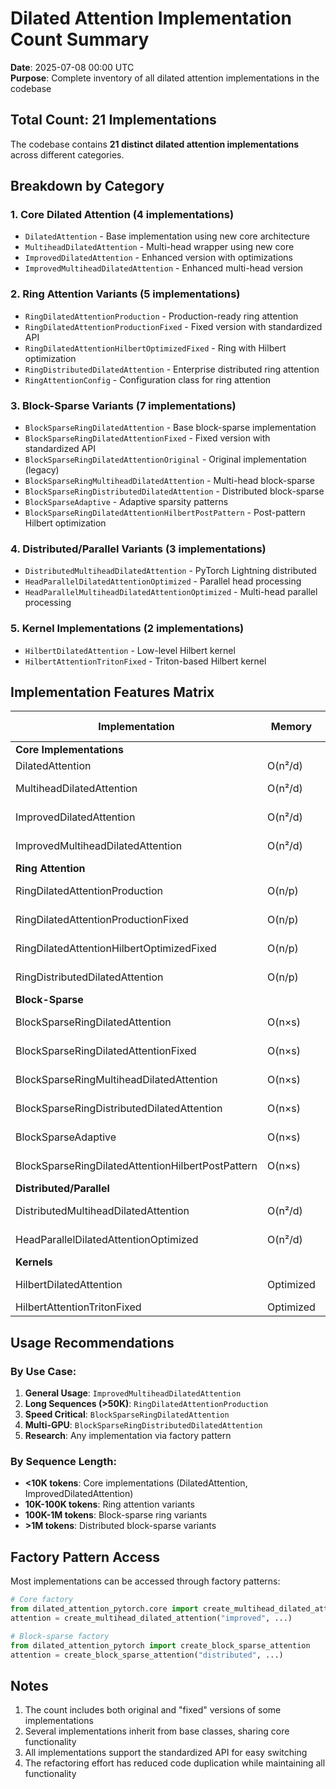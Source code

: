 # Dilated Attention Implementation Count Summary

**Date**: 2025-07-08 00:00 UTC  
**Purpose**: Complete inventory of all dilated attention implementations in the codebase

## Total Count: 21 Implementations

The codebase contains **21 distinct dilated attention implementations** across different categories.

## Breakdown by Category

### 1. Core Dilated Attention (4 implementations)
- `DilatedAttention` - Base implementation using new core architecture
- `MultiheadDilatedAttention` - Multi-head wrapper using new core
- `ImprovedDilatedAttention` - Enhanced version with optimizations
- `ImprovedMultiheadDilatedAttention` - Enhanced multi-head version

### 2. Ring Attention Variants (5 implementations)
- `RingDilatedAttentionProduction` - Production-ready ring attention
- `RingDilatedAttentionProductionFixed` - Fixed version with standardized API
- `RingDilatedAttentionHilbertOptimizedFixed` - Ring with Hilbert optimization
- `RingDistributedDilatedAttention` - Enterprise distributed ring attention
- `RingAttentionConfig` - Configuration class for ring attention

### 3. Block-Sparse Variants (7 implementations)
- `BlockSparseRingDilatedAttention` - Base block-sparse implementation
- `BlockSparseRingDilatedAttentionFixed` - Fixed version with standardized API
- `BlockSparseRingDilatedAttentionOriginal` - Original implementation (legacy)
- `BlockSparseRingMultiheadDilatedAttention` - Multi-head block-sparse
- `BlockSparseRingDistributedDilatedAttention` - Distributed block-sparse
- `BlockSparseAdaptive` - Adaptive sparsity patterns
- `BlockSparseRingDilatedAttentionHilbertPostPattern` - Post-pattern Hilbert optimization

### 4. Distributed/Parallel Variants (3 implementations)
- `DistributedMultiheadDilatedAttention` - PyTorch Lightning distributed
- `HeadParallelDilatedAttentionOptimized` - Parallel head processing
- `HeadParallelMultiheadDilatedAttentionOptimized` - Multi-head parallel processing

### 5. Kernel Implementations (2 implementations)
- `HilbertDilatedAttention` - Low-level Hilbert kernel
- `HilbertAttentionTritonFixed` - Triton-based Hilbert kernel

## Implementation Features Matrix

| Implementation | Memory | Speed | Distributed | Block-Sparse | Special Features |
|----------------|--------|-------|-------------|--------------|------------------|
| **Core Implementations** |
| DilatedAttention | O(n²/d) | 1x | ❌ | ❌ | Baseline |
| MultiheadDilatedAttention | O(n²/d) | 1x | ❌ | ❌ | Drop-in replacement |
| ImprovedDilatedAttention | O(n²/d) | 1.2x | ❌ | ❌ | Flash Attention |
| ImprovedMultiheadDilatedAttention | O(n²/d) | 1.2x | ❌ | ❌ | Optimized projections |
| **Ring Attention** |
| RingDilatedAttentionProduction | O(n/p) | 0.8x | ✅ | ❌ | Production-ready |
| RingDilatedAttentionProductionFixed | O(n/p) | 0.8x | ✅ | ❌ | Standardized API |
| RingDilatedAttentionHilbertOptimizedFixed | O(n/p) | 1.5x | ✅ | ❌ | Hilbert ordering |
| RingDistributedDilatedAttention | O(n/p) | 0.9x | ✅ | ❌ | Enterprise features |
| **Block-Sparse** |
| BlockSparseRingDilatedAttention | O(n×s) | 5-50x | ✅ | ✅ | Main block-sparse |
| BlockSparseRingDilatedAttentionFixed | O(n×s) | 5-50x | ✅ | ✅ | Standardized API |
| BlockSparseRingMultiheadDilatedAttention | O(n×s) | 5-50x | ✅ | ✅ | Multi-head optimized |
| BlockSparseRingDistributedDilatedAttention | O(n×s) | 5-50x | ✅ | ✅ | Multi-GPU scaling |
| BlockSparseAdaptive | O(n×s) | Variable | ✅ | ✅ | Content-adaptive |
| BlockSparseRingDilatedAttentionHilbertPostPattern | O(n×s) | 5-100x | ✅ | ✅ | Post-pattern opt |
| **Distributed/Parallel** |
| DistributedMultiheadDilatedAttention | O(n²/d) | 0.9x | ✅ | ❌ | PyTorch Lightning |
| HeadParallelDilatedAttentionOptimized | O(n²/d) | 1.1x | ❌ | ❌ | Head parallelism |
| **Kernels** |
| HilbertDilatedAttention | Optimized | 1.5x | ❌ | ❌ | Low-level kernel |
| HilbertAttentionTritonFixed | Optimized | 2x | ❌ | ❌ | Triton kernel |

## Usage Recommendations

### By Use Case:
1. **General Usage**: `ImprovedMultiheadDilatedAttention`
2. **Long Sequences (>50K)**: `RingDilatedAttentionProduction`
3. **Speed Critical**: `BlockSparseRingDilatedAttention`
4. **Multi-GPU**: `BlockSparseRingDistributedDilatedAttention`
5. **Research**: Any implementation via factory pattern

### By Sequence Length:
- **<10K tokens**: Core implementations (DilatedAttention, ImprovedDilatedAttention)
- **10K-100K tokens**: Ring attention variants
- **100K-1M tokens**: Block-sparse ring variants
- **>1M tokens**: Distributed block-sparse variants

## Factory Pattern Access

Most implementations can be accessed through factory patterns:

```python
# Core factory
from dilated_attention_pytorch.core import create_multihead_dilated_attention
attention = create_multihead_dilated_attention("improved", ...)

# Block-sparse factory
from dilated_attention_pytorch import create_block_sparse_attention
attention = create_block_sparse_attention("distributed", ...)
```

## Notes

1. The count includes both original and "fixed" versions of some implementations
2. Several implementations inherit from base classes, sharing core functionality
3. All implementations support the standardized API for easy switching
4. The refactoring effort has reduced code duplication while maintaining all functionality